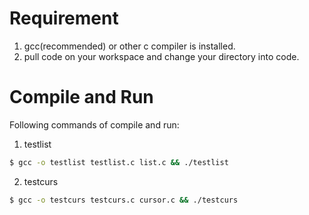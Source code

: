 # Requirement

1. gcc(recommended) or other c compiler is installed.
2. pull code on your workspace and change your directory into code.

# Compile and Run

Following commands of compile and run:

1. testlist
```bash
$ gcc -o testlist testlist.c list.c && ./testlist
```

2. testcurs
```bash
$ gcc -o testcurs testcurs.c cursor.c && ./testcurs
```